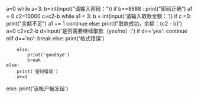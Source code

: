 a=0
while a<3:
    b=int(input("请输入密码："))
    if b==8888 :
        print("密码正确")
        a1 = 0
        c2=10000
        c=c2-b
        while a1 < 3:
            b = int(input('请输入取款金额：'))
            if c <0:
                print("余额不足")
                a1 += 1
                continue
            else:
                print(f'取款成功，余额：{c2 - b}')
                a=0
                c2=c2-b
                d=input('是否需要继续取款（yes/no）:')
                if d=='yes':
                    continue
                elif d=='no':
                    break
                else:
                    print('格式错误')

        else:
            print('goodbye')
            break
    else:
        print('密码错误')
        a+=1
else:
        print('该帐户被冻结')
